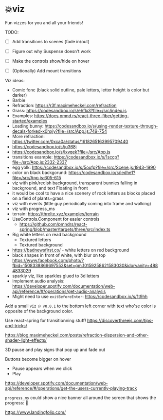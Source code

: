 # 💥viz

Fun vizzes for you and all your friends!

TODO:
- [ ] Add transitions to scenes (fade in/out)
- [ ] Figure out why Suspense doesn't work
- [ ] Make the controls show/hide on hover
- [ ] (Optionally) Add mount transitions


Viz ideas:
- Comic fonc (black solid outline, pale letters, letter height is color but darker)
- Barbie
- Refraction: https://r3f.maximeheckel.com/refraction
- Grass: https://codesandbox.io/s/ehflx3?file=/src/index.js
- Examples: https://docs.pmnd.rs/react-three-fiber/getting-started/examples
- Loading bunny: https://codesandbox.io/s/using-render-texture-through-decals-forked-x0hxjy?file=/src/App.js:749-754
- More refraction: https://twitter.com/0xca0a/status/1618265163995709440
- https://codesandbox.io/s/ju368j
- https://codesandbox.io/s/lxvqek?file=/src/App.js
- transitions example: https://codesandbox.io/s/1sccp?file=/src/App.js:2332-2337
- egg yolk: https://codesandbox.io/s/5oufp?file=/src/Scene.js:1943-1990
- color on black backgorund: https://codesandbox.io/s/ledhe1?file=/src/App.js:605-615
- viz with pink/redish background, transparent bunnies falling in background, and text Floating in front
- it would be cool to have a nice scenery of rock letters as blocks placed on a field of plants+grass
- viz with events (little guy periodically coming into frame and walking)
- viz with progress_ms
- terrain: https://threlte.xyz/examples/terrain
- UseControls.Component for easier controls
  - https://github.com/pmndrs/react-spring/blob/master/targets/three/src/index.ts
- Big white letters on read background
  - Textured letters
  - Textured background
- https://badnewsfirst.co/ - white letters on red background
- black shapes in front of white, with blur on top https://www.facebook.com/photo/?fbid=1508338869697553&set=gm.10159258621583030&idorvanity=4884833029
- sparkly viz, like sparkles glued to 3d letters
- Implement audio analysis: https://developer.spotify.com/documentation/web-api/reference/#/operations/get-audio-analysis
- Might need to use `exitBeforeEnter`: https://codesandbox.io/s/1t9hh

Add a small `viz @ v0.0.1` to the bottom left corner with text who'se color is opposite of the background color.


Use react-spring for transitionning stuff!
https://discoverthreejs.com/tips-and-tricks/


https://blog.maximeheckel.com/posts/refraction-dispersion-and-other-shader-light-effects/

3D pause and play signs that pop up and fade out

Buttons become bigger on hover

- Pause appears when we click
- Play

https://developer.spotify.com/documentation/web-api/reference/#/operations/get-the-users-currently-playing-track

`progress_ms` could show a nice banner all around the screen that shows the progress: 🚧

https://www.landingfolio.com/
